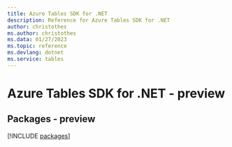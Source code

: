 ```yaml
---
title: Azure Tables SDK for .NET
description: Reference for Azure Tables SDK for .NET
author: christothes
ms.author: christothes
ms.data: 01/27/2023
ms.topic: reference
ms.devlang: dotnet
ms.service: tables
---
```

# Azure Tables SDK for .NET - preview
## Packages - preview
[!INCLUDE [packages](tables-index.md)]